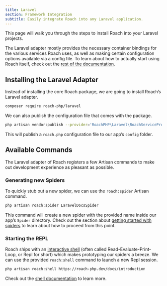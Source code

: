 ```yaml
---
title: Laravel
section: Framework Integration
subtitle: Easily integrate Roach into any Laravel application.
---
```


This page will walk you through the steps to install Roach into your Laravel projects.

The Laravel adapter mostly provides the necessary container bindings for the various services Roach uses, as well as making certain configuration options available via a config file. To learn about how to actually start using Roach itself, check out the [rest of the documentation](/docs/spiders).

## Installing the Laravel Adapter

Instead of installing the core Roach package, we are going to install Roach’s Laravel adapter.

<CodeBlock>

```bash
composer require roach-php/laravel
```

</CodeBlock>

We can also publish the configuration file that comes with the package.

<CodeBlock>

```bash
php artisan vendor:publish --provider='RoachPHP\Laravel\RoachServiceProvider'
```

</CodeBlock>

This will publish a `roach.php` configuration file to our app’s `config` folder.

## Available Commands

The Laravel adapter of Roach registers a few Artisan commands to make out development experience as pleasant as possible.

### Generating new Spiders

To quickly stub out a new spider, we can use the `roach:spider` Artisan command.

<CodeBlock>

```bash
php artisan roach:spider LaravelDocsSpider
```

</CodeBlock>

This command will create a new spider with the provided name inside our app’s `Spider` directory. Check out the section about [getting started with spiders](/docs/spiders) to learn about how to proceed from this point.

### Starting the REPL

Roach ships with an [interactive shell](/docs/repl) (often called Read-Evaluate-Print-Loop, or Repl for short) which makes prototyping our spiders a breeze. We can use the provided `roach:shell` command to launch a new Repl session.

<CodeBlock>

```bash
php artisan roach:shell https://roach-php.dev/docs/introduction
```

</CodeBlock>

Check out the [shell documentation](/docs/repl) to learn more.